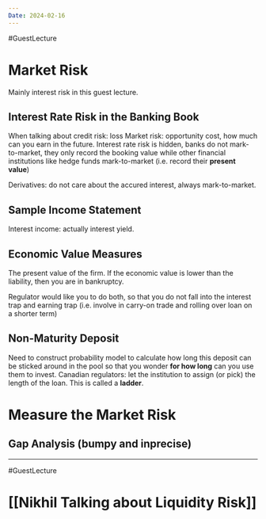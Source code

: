 ```yaml
---
Date: 2024-02-16
---
```

#GuestLecture 
# Market Risk
Mainly interest risk in this guest lecture.
## Interest Rate Risk in the Banking Book

When talking about credit risk: loss
Market risk: opportunity cost, how much can you earn in the future. Interest rate risk is hidden, banks do not mark-to-market, they only record the booking value while other financial institutions like hedge funds mark-to-market  (i.e. record their **present value**)


Derivatives: do not care about the accured interest, always mark-to-market.



## Sample Income Statement
Interest income: actually interest yield. 

## Economic Value Measures
The present value of the firm. If the economic value is lower than the liability, then you are in bankruptcy.

Regulator would like you to do both, so that you do not fall into the interest trap and earning trap (i.e. involve in carry-on trade and rolling over loan on a shorter term)

## Non-Maturity Deposit

Need to construct probability model to calculate how long this deposit can be sticked around in the pool so that you wonder **for how long** can you use them to invest.
Canadian regulators: let the institution to assign (or pick) the length of the loan. This is called a **ladder**. 

# Measure the Market Risk
## Gap Analysis (bumpy and inprecise)


---
#GuestLecture 
# [[Nikhil Talking about Liquidity Risk]]